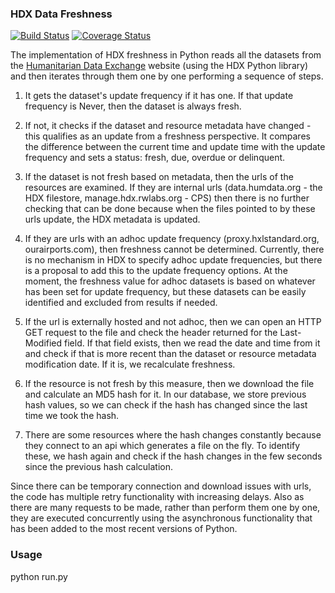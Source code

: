 ### HDX Data Freshness
[![Build Status](https://travis-ci.org/mcarans/hdx-data-freshness.svg?branch=master&ts=1)](https://travis-ci.org/mcarans/hdx-data-freshness) [![Coverage Status](https://coveralls.io/repos/github/mcarans/hdx-data-freshness/badge.svg?branch=master&ts=1)](https://coveralls.io/github/mcarans/hdx-data-freshness?branch=master)

The implementation of HDX freshness in Python reads all the datasets from the [Humanitarian Data Exchange](http://data.humdata.org/) website (using the HDX Python library) and then iterates through them one by one performing a sequence of steps.
1. It gets the dataset's update frequency if it has one. If that update frequency is Never, then the dataset is always fresh.

2. If not, it checks if the dataset and resource metadata have changed - this qualifies as an update from a freshness perspective. It compares the difference between the current time and update time with the update frequency and sets a status: fresh, due, overdue or delinquent.

3. If the dataset is not fresh based on metadata, then the urls of the resources are examined. If they are internal urls (data.humdata.org - the HDX filestore, manage.hdx.rwlabs.org - CPS) then there is no further checking that can be done because when the files pointed to by these urls update, the HDX metadata is updated.

4. If they are urls with an adhoc update frequency (proxy.hxlstandard.org, ourairports.com), then freshness cannot be determined. Currently, there is no mechanism in HDX to specify adhoc update frequencies, but there is a proposal to add this to the update frequency options. At the moment, the freshness value for adhoc datasets is based on whatever has been set for update frequency, but these datasets can be easily identified and excluded from results if needed.

5. If the url is externally hosted and not adhoc, then we can open an HTTP GET request to the file and check the header returned for the Last-Modified field. If that field exists, then we read the date and time from it and check if that is more recent than the dataset or resource metadata modification date. If it is, we recalculate freshness.

6. If the resource is not fresh by this measure, then we download the file and calculate an MD5 hash for it. In our database, we store previous hash values, so we can check if the hash has changed since the last time we took the hash.

7. There are some resources where the hash changes constantly because they connect to an api which generates a file on the fly. To identify these, we hash again and check if the hash changes in the few seconds since the previous hash calculation.

Since there can be temporary connection and download issues with urls, the code has multiple retry functionality with increasing delays. Also as there are many requests to be made, rather than perform them one by one, they are executed concurrently using the asynchronous functionality that has been added to the most recent versions of Python.

### Usage
python run.py
